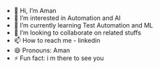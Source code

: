 - 👋 Hi, I’m Aman
- 👀 I’m interested in Automation and AI
- 🌱 I’m currently learning Test Automation and ML
- 💞️ I’m looking to collaborate on related stuffs
- 📫 How to reach me - linkedin
- 😄 Pronouns: Aman
- ⚡ Fun fact: i m there to see you

<!---
Amaninreal/Amaninreal is a ✨ special ✨ repository because its `README.md` (this file) appears on your GitHub profile.
You can click the Preview link to take a look at your changes.
--->
